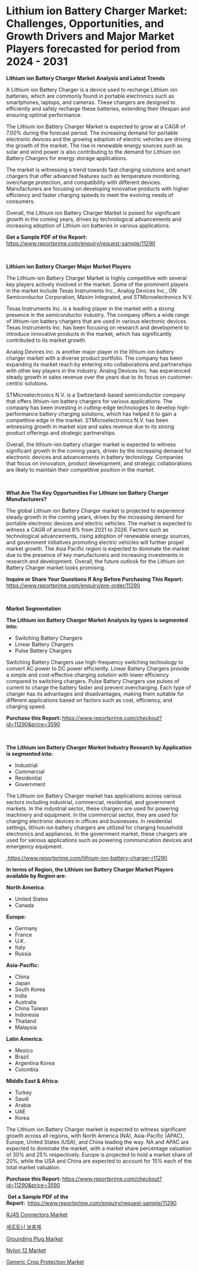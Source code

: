 <p><h1>Lithium ion Battery Charger Market: Challenges, Opportunities, and Growth Drivers and Major Market Players forecasted for period from 2024 - 2031</h1></p><p><strong>Lithium ion Battery Charger Market Analysis and Latest Trends</strong></p>
<p><p>A Lithium ion Battery Charger is a device used to recharge Lithium ion batteries, which are commonly found in portable electronics such as smartphones, laptops, and cameras. These chargers are designed to efficiently and safely recharge these batteries, extending their lifespan and ensuring optimal performance.</p><p>The Lithium ion Battery Charger Market is expected to grow at a CAGR of 7.00% during the forecast period. The increasing demand for portable electronic devices and the growing adoption of electric vehicles are driving the growth of the market. The rise in renewable energy sources such as solar and wind power is also contributing to the demand for Lithium ion Battery Chargers for energy storage applications.</p><p>The market is witnessing a trend towards fast charging solutions and smart chargers that offer advanced features such as temperature monitoring, overcharge protection, and compatibility with different devices. Manufacturers are focusing on developing innovative products with higher efficiency and faster charging speeds to meet the evolving needs of consumers.</p><p>Overall, the Lithium ion Battery Charger Market is poised for significant growth in the coming years, driven by technological advancements and increasing adoption of Lithium ion batteries in various applications.</p></p>
<p><strong>Get a Sample PDF of the Report:&nbsp;</strong> <a href="https://www.reportprime.com/enquiry/request-sample/11290">https://www.reportprime.com/enquiry/request-sample/11290</a></p>
<p>&nbsp;</p>
<p><strong>Lithium ion Battery Charger Major Market Players</strong></p>
<p><p>The Lithium-ion Battery Charger Market is highly competitive with several key players actively involved in the market. Some of the prominent players in the market include Texas Instruments Inc., Analog Devices Inc., ON Semiconductor Corporation, Maxim Integrated, and STMicroelectronics N.V.</p><p>Texas Instruments Inc. is a leading player in the market with a strong presence in the semiconductor industry. The company offers a wide range of lithium-ion battery chargers that are used in various electronic devices. Texas Instruments Inc. has been focusing on research and development to introduce innovative products in the market, which has significantly contributed to its market growth.</p><p>Analog Devices Inc. is another major player in the lithium-ion battery charger market with a diverse product portfolio. The company has been expanding its market reach by entering into collaborations and partnerships with other key players in the industry. Analog Devices Inc. has experienced steady growth in sales revenue over the years due to its focus on customer-centric solutions.</p><p>STMicroelectronics N.V. is a Switzerland-based semiconductor company that offers lithium-ion battery chargers for various applications. The company has been investing in cutting-edge technologies to develop high-performance battery charging solutions, which has helped it to gain a competitive edge in the market. STMicroelectronics N.V. has been witnessing growth in market size and sales revenue due to its strong product offerings and strategic partnerships.</p><p>Overall, the lithium-ion battery charger market is expected to witness significant growth in the coming years, driven by the increasing demand for electronic devices and advancements in battery technology. Companies that focus on innovation, product development, and strategic collaborations are likely to maintain their competitive position in the market.</p></p>
<p>&nbsp;</p>
<p><strong>What Are The Key Opportunities For Lithium ion Battery Charger Manufacturers?</strong></p>
<p><p>The global Lithium ion Battery Charger market is projected to experience steady growth in the coming years, driven by the increasing demand for portable electronic devices and electric vehicles. The market is expected to witness a CAGR of around 8% from 2021 to 2026. Factors such as technological advancements, rising adoption of renewable energy sources, and government initiatives promoting electric vehicles will further propel market growth. The Asia Pacific region is expected to dominate the market due to the presence of key manufacturers and increasing investments in research and development. Overall, the future outlook for the Lithium ion Battery Charger market looks promising.</p></p>
<p><strong>Inquire or Share Your Questions If Any Before Purchasing This Report:</strong> <a href="https://www.reportprime.com/enquiry/pre-order/11290">https://www.reportprime.com/enquiry/pre-order/11290</a></p>
<p>&nbsp;</p>
<p><strong>Market Segmentation</strong></p>
<p><strong>The Lithium ion Battery Charger Market Analysis by types is segmented into:</strong></p>
<p><ul><li>Switching Battery Chargers</li><li>Linear Battery Chargers</li><li>Pulse Battery Chargers</li></ul></p>
<p><p>Switching Battery Chargers use high-frequency switching technology to convert AC power to DC power efficiently. Linear Battery Chargers provide a simple and cost-effective charging solution with lower efficiency compared to switching chargers. Pulse Battery Chargers use pulses of current to charge the battery faster and prevent overcharging. Each type of charger has its advantages and disadvantages, making them suitable for different applications based on factors such as cost, efficiency, and charging speed.</p></p>
<p><strong>Purchase this Report:&nbsp;</strong><a href="https://www.reportprime.com/checkout?id=11290&price=3590">https://www.reportprime.com/checkout?id=11290&price=3590</a></p>
<p>&nbsp;</p>
<p><strong>The Lithium ion Battery Charger Market Industry Research by Application is segmented into:</strong></p>
<p><ul><li>Industrial</li><li>Commercial</li><li>Residential</li><li>Government</li></ul></p>
<p><p>The Lithium ion Battery Charger market has applications across various sectors including industrial, commercial, residential, and government markets. In the industrial sector, these chargers are used for powering machinery and equipment. In the commercial sector, they are used for charging electronic devices in offices and businesses. In residential settings, lithium ion battery chargers are utilized for charging household electronics and appliances. In the government market, these chargers are used for various applications such as powering communication devices and emergency equipment.</p></p>
<p><a href="https://www.reportprime.com/lithium-ion-battery-charger-r11290">&nbsp;https://www.reportprime.com/lithium-ion-battery-charger-r11290</a></p>
<p><strong>In terms of Region, the Lithium ion Battery Charger Market Players available by Region are:</strong></p>
<p>
    <p> <strong> North America: </strong>
        <ul>
            <li>United States</li>
            <li>Canada</li>
        </ul>
        </p> 
    <p> <strong> Europe: </strong>
        <ul>
            <li>Germany</li>
            <li>France</li>
            <li>U.K.</li>
            <li>Italy</li>
            <li>Russia</li>
        </ul>
        </p> 
    <p> <strong> Asia-Pacific: </strong>
        <ul>
            <li>China</li>
            <li>Japan</li>
            <li>South Korea</li>
            <li>India</li>
            <li>Australia</li>
            <li>China Taiwan</li>
            <li>Indonesia</li>
            <li>Thailand</li>
            <li>Malaysia</li>
        </ul>
        </p> 
    <p> <strong> Latin America: </strong>
        <ul>
            <li>Mexico</li>
            <li>Brazil</li>
            <li>Argentina Korea</li>
            <li>Colombia</li>
        </ul>
        </p> 
    <p> <strong> Middle East & Africa: </strong>
        <ul>
            <li>Turkey</li>
            <li>Saudi</li>
            <li>Arabia</li>
            <li>UAE</li>
            <li>Korea</li>
        </ul>
    </p>
    </p>
<p><p>The Lithium ion Battery Charger market is expected to witness significant growth across all regions, with North America (NA), Asia-Pacific (APAC), Europe, United States (USA), and China leading the way. NA and APAC are expected to dominate the market, with a market share percentage valuation of 30% and 25% respectively. Europe is projected to hold a market share of 20%, while the USA and China are expected to account for 15% each of the total market valuation.</p></p>
<p><strong>Purchase this Report: </strong><a href="https://www.reportprime.com/checkout?id=11290&price=3590">https://www.reportprime.com/checkout?id=11290&price=3590</a></p>
<p>&nbsp;<strong>Get a Sample PDF of the Report:&nbsp;&nbsp;</strong><a href="https://www.reportprime.com/enquiry/request-sample/11290">https://www.reportprime.com/enquiry/request-sample/11290</a></p>
<p><strong></strong></p>
<p><p><a href="https://github.com/jsmusil/Market-Research-Report-List-2/blob/main/rj45-connectors-market.md">RJ45 Connectors Market</a></p><p><a href="https://github.com/iansanftyord09878/Market-Research-Report-List-1/blob/main/299080324019.md">세로토닌 보충제</a></p><p><a href="https://github.com/yemakinde/Market-Research-Report-List-2/blob/main/grounding-plug-market.md">Grounding Plug Market</a></p><p><a href="https://www.linkedin.com/pulse/nylon-12-market-size-growing-forecasted-period-from-2024--p6dvc?trackingId=ZKaYT0xNMOtCLqbGUi0GOw%3D%3D">Nylon 12 Market</a></p><p><a href="https://www.linkedin.com/pulse/generic-crop-protection-market-dynamics-2024-2031-also-its-saqbf?trackingId=DZ%2FPCRQWnqODI3%2FtkLD9uQ%3D%3D">Generic Crop Protection Market</a></p></p>